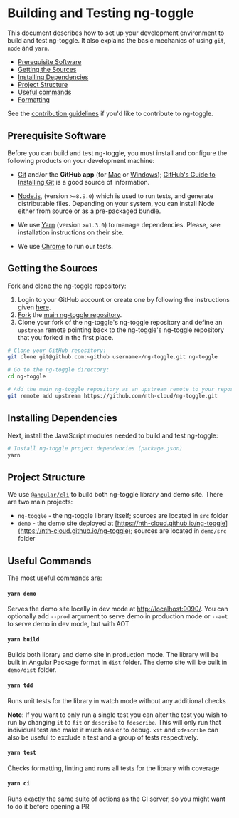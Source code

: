 # Building and Testing ng-toggle

This document describes how to set up your development environment to build and test ng-toggle.
It also explains the basic mechanics of using `git`, `node` and `yarn`.

* [Prerequisite Software](#prerequisite-software)
* [Getting the Sources](#getting-the-sources)
* [Installing Dependencies](#installing-dependencies)
* [Project Structure](#project-structure)
* [Useful commands](#useful-commands)
* [Formatting](#clang-format)

See the [contribution guidelines](https://github.com/nth-cloud/ng-toggle/blob/master/CONTRIBUTING.md)
if you'd like to contribute to ng-toggle.

## Prerequisite Software

Before you can build and test ng-toggle, you must install and configure the
following products on your development machine:

* [Git](http://git-scm.com) and/or the **GitHub app** (for [Mac](http://mac.github.com) or
  [Windows](http://windows.github.com)); [GitHub's Guide to Installing
  Git](https://help.github.com/articles/set-up-git) is a good source of information.

* [Node.js](https://nodejs.org), (version `>=8.9.0`) which is used to run tests, and generate distributable files. Depending on your system, you can install Node either from 
  source or as a pre-packaged bundle.

* We use [Yarn](https://yarnpkg.com) (version `>=1.3.0`) to manage dependencies. Please, see installation instructions on their site.

* We use [Chrome](https://www.google.com/chrome/) to run our tests.

## Getting the Sources

Fork and clone the ng-toggle repository:

1. Login to your GitHub account or create one by following the instructions given
   [here](https://github.com/signup/free).
2. [Fork](http://help.github.com/forking) the [main ng-toggle
   repository](https://github.com/nth-cloud/ng-toggle).
3. Clone your fork of the ng-toggle's ng-toggle repository and define an `upstream` remote pointing back to
   the ng-toggle's ng-toggle repository that you forked in the first place.

```bash
# Clone your GitHub repository:
git clone git@github.com:<github username>/ng-toggle.git ng-toggle

# Go to the ng-toggle directory:
cd ng-toggle

# Add the main ng-toggle repository as an upstream remote to your repository:
git remote add upstream https://github.com/nth-cloud/ng-toggle.git
```

## Installing Dependencies

Next, install the JavaScript modules needed to build and test ng-toggle:

```bash
# Install ng-toggle project dependencies (package.json)
yarn
```

## Project Structure

We use [`@angular/cli`](https://cli.angular.io) to build both ng-toggle library and demo site. There are two main projects:
* `ng-toggle` - the ng-toggle library itself; sources are located in `src` folder
* `demo` - the demo site deployed at [https://nth-cloud.github.io/ng-toggle](https://nth-cloud.github.io/ng-toggle); sources are located in `demo/src` folder

## Useful Commands

The most useful commands are:

#### `yarn demo`

Serves the demo site locally in dev mode at [http://localhost:9090/](http://localhost:9090/). You can optionally add `--prod` argument to serve demo in production mode or `--aot` to serve demo in dev mode, but with AOT

#### `yarn build`

Builds both library and demo site in production mode. The library will be built in Angular Package format in `dist` folder. The demo site will be built in `demo/dist` folder.   

#### `yarn tdd`

Runs unit tests for the library in watch mode without any additional checks

**Note**: If you want to only run a single test you can alter the test you wish to run by changing
 `it` to `fit` or `describe` to `fdescribe`. This will only run that individual test and make it
 much easier to debug. `xit` and `xdescribe` can also be useful to exclude a test and a group of
 tests respectively.

#### `yarn test`

Checks formatting, linting and runs all tests for the library with coverage

#### `yarn ci`

Runs exactly the same suite of actions as the CI server, so you might want to do it before opening a PR
